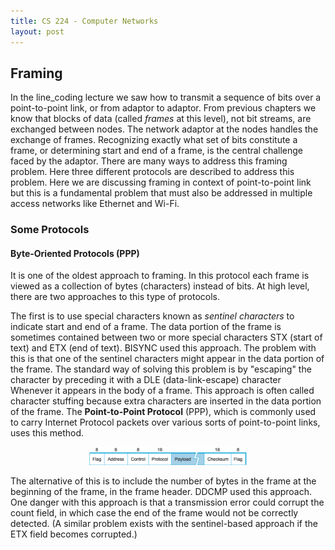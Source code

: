 ```yaml
---
title: CS 224 - Computer Networks
layout: post
---
```


## Framing

In the line_coding lecture we saw how to transmit a sequence of bits over a point-to-point link, or from adaptor to adaptor. From previous chapters we know that blocks of data (called *frames* at this level), not bit streams, are exchanged between nodes. The network adaptor at the nodes handles the exchange of frames. Recognizing exactly what set of bits constitute a frame, or determining start and end of a frame, is the central challenge faced by the adaptor. There are many ways to address this framing problem. Here three different protocols are described to address this problem. Here we are discussing framing in context of point-to-point link but this is a fundamental problem that must also be addressed in multiple access networks like Ethernet and Wi-Fi.

### Some Protocols
#### Byte-Oriented Protocols (PPP)
It is one of the oldest approach to framing. In this protocol each frame is viewed as a collection of bytes (characters) instead of bits. At high level, there are two approaches to this type of protocols.

The first is to use special characters known as *sentinel characters* to indicate start and end of a frame. The data portion of the frame is sometimes contained between two or more special characters STX (start of text) and ETX (end of text). BISYNC used this approach. The problem with this is that one of the sentinel characters might appear in the data portion of the frame. The standard way of solving this problem is by "escaping" the character by preceding it with a DLE (data-link-escape) character Whenever it appears in the body of a frame. This approach is often called character stuffing because extra characters are inserted in the data portion of the frame. The **Point-to-Point Protocol** (PPP), which is commonly used to carry Internet Protocol packets over various sorts of point-to-point links, uses this method.

<div style="text-align: center;">
  <img src="./img/PPP.png" alt="PPP" width="50%">
</div>

The alternative of this is to include the number of bytes in the frame at the beginning of the frame, in the frame header. DDCMP used this approach. One danger with this approach is that a transmission error could corrupt the count field, in which case the end of the frame would not be correctly detected. (A similar problem exists with the sentinel-based approach if the ETX field becomes corrupted.)
